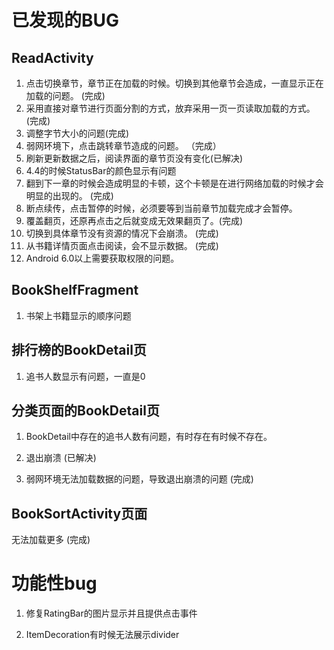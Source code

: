 # 已发现的BUG

## ReadActivity

1. 点击切换章节，章节正在加载的时候。切换到其他章节会造成，一直显示正在加载的问题。 (完成)
2. 采用直接对章节进行页面分割的方式，放弃采用一页一页读取加载的方式。(完成)
3. 调整字节大小的问题(完成)
4. 弱网环境下，点击跳转章节造成的问题。 （完成）
5. 刷新更新数据之后，阅读界面的章节页没有变化(已解决)
6. 4.4的时候StatusBar的颜色显示有问题
7. 翻到下一章的时候会造成明显的卡顿，这个卡顿是在进行网络加载的时候才会明显的出现的。 (完成)
8. 断点续传，点击暂停的时候，必须要等到当前章节加载完成才会暂停。
9. 覆盖翻页，还原再点击之后就变成无效果翻页了。(完成)
10. 切换到具体章节没有资源的情况下会崩溃。 (完成)
11. 从书籍详情页面点击阅读，会不显示数据。 (完成)
12. Android 6.0以上需要获取权限的问题。

## BookShelfFragment

1. 书架上书籍显示的顺序问题

## 排行榜的BookDetail页

1. 追书人数显示有问题，一直是0

## 分类页面的BookDetail页

1. BookDetail中存在的追书人数有问题，有时存在有时候不存在。

2. 退出崩溃 (已解决)

3. 弱网环境无法加载数据的问题，导致退出崩溃的问题 (完成)

## BookSortActivity页面

无法加载更多 (完成)

# 功能性bug

1. 修复RatingBar的图片显示并且提供点击事件

2. ItemDecoration有时候无法展示divider